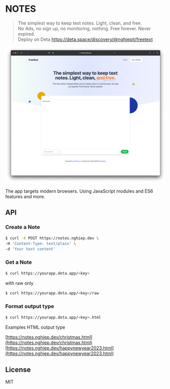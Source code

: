 # NOTES

> The simplest way to keep text notes. Light, clean, and free.  
> No Ads, no sign up, no monitoring, nothing. Free forever. Never expired.  
> Deploy on Deta https://deta.space/discovery/@nghiepit/freetext

![Text Note](./screenshot.png)

The app targets modern browsers. Using JavaScript modules and ES6 features and more.

## API

### Create a Note

```bash
$ curl -X POST https://notes.nghiep.dev \
-H 'Content-Type: text/plain' \
-d 'Your text content'
```

### Get a Note

```bash
$ curl https://yourapp.deta.app/<key>
```

with raw only

```bash
$ curl https://yourapp.deta.app/<key>/raw
```

### Format output type

```bash
$ curl https://yourapp.deta.app/<key>.html
```

Examples HTML output type

[https://notes.nghiep.dev/christmas.html](https://notes.nghiep.dev/christmas.html)  
[https://notes.nghiep.dev/happynewyear2023.html](https://notes.nghiep.dev/happynewyear2023.html)

## License

MIT
